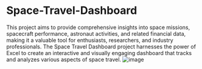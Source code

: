 # Space-Travel-Dashboard
This project aims to provide comprehensive insights into space missions, spacecraft performance, astronaut activities, and related financial data, making it a valuable tool for enthusiasts, researchers, and industry professionals.
The Space Travel Dashboard project harnesses the power of Excel to create an interactive and visually engaging dashboard that tracks and analyzes various aspects of space travel.
![image](https://github.com/anamika1505/Space-Travel-Dashboard/assets/114376998/bd0c1ef7-758d-4843-a96e-3967e341cd5f)



